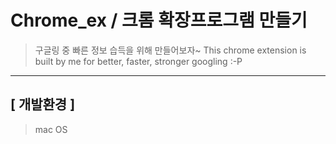 # Chrome_ex / 크롬 확장프로그램 만들기

> 구글링 중 빠른 정보 습득을 위해 만들어보자~
> This chrome extension is built by me for better, faster, stronger googling :-P

***

## [ 개발환경 ]

> mac OS

>
